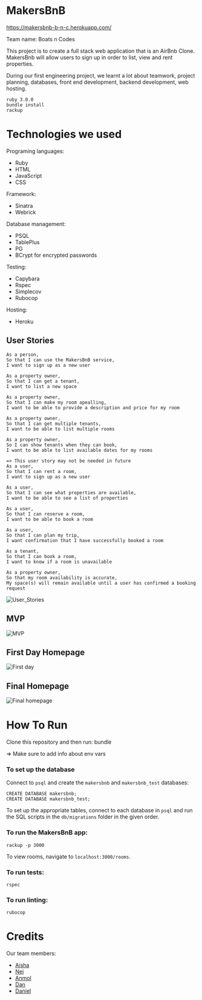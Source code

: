 # MakersBnB

https://makersbnb-b-n-c.herokuapp.com/

Team name: Boats n Codes 

This project is to create a full stack web application that is an AirBnb Clone. MakersBnb will allow users to sign up in order to list, view and rent properties. 

During our first engineering project, we learnt a lot about teamwork, project planning, databases, front end development, backend development, web hosting. 
```
ruby 3.0.0
bundle install
rackup
```

# Technologies we used

Programing languages:
- Ruby
- HTML
- JavaScript
- CSS

Framework:
- Sinatra
- Webrick

Database management:
- PSQL
- TablePlus
- PG
- BCrypt for encrypted passwords

Testing:
- Capybara 
- Rspec
- Simplecov
- Rubocop

Hosting:
- Heroku

## User Stories

```
As a person,
So that I can use the MakersBnB service,
I want to sign up as a new user
```
```
As a property owner, 
So that I can get a tenant,
I want to list a new space
```
```
As a property owner,
So that I can make my room apealling,
I want to be able to provide a description and price for my room
```
```
As a property owner,
So that I can get multiple tenants, 
I want to be able to list multiple rooms
```
```
As a property owner,
So I can show tenants when they can book,
I want to be able to list available dates for my rooms
```
```
=> This user story may not be needed in future
As a user,
So that I can rent a room,
I want to sign up as a new user
```
```
As a user,
So that I can see what properties are available,
I want to be able to see a list of properties
```
```
As a user,
So that I can reserve a room,
I want to be able to book a room
```
```
As a user,
So that I can plan my trip,
I want confirmation that I have successfully booked a room
```
```
As a tenant,
So that I can book a room,
I want to know if a room is unavailable
```
```
As a property owner,
So that my room availability is accurate,
My space(s) will remain available until a user has confirmed a booking request
```

![User_Stories](https://user-images.githubusercontent.com/89548274/138458135-0f645faf-7af9-4ce5-93d5-d73ac32f6ac9.png)



## MVP

![MVP](https://user-images.githubusercontent.com/89548274/138457112-a596625d-dadb-43bd-84a8-2d1eeed92ab4.png)

## First Day Homepage

![First day](https://user-images.githubusercontent.com/89548274/138457404-a33389c3-3002-436c-a03b-cd3c31559618.png)


## Final Homepage

![Final homepage](https://user-images.githubusercontent.com/89548274/138457498-f88c771a-5605-4b82-9482-d2dc1bfeecfb.png)



# How To Run 

Clone this repository and then run:
bundle

=> Make sure to add info about env vars 

### To set up the database

Connect to `psql` and create the `makersbnb` and `makersbnb_test` databases:

```
CREATE DATABASE makersbnb;
CREATE DATABASE makersbnb_test;
```

To set up the appropriate tables, connect to each database in `psql` and run the SQL scripts in the `db/migrations` folder in the given order.

### To run the MakersBnB app:

```
rackup -p 3000
```
To view rooms, navigate to `localhost:3000/rooms`.

### To run tests:


```
rspec
```
### To run linting:
```
rubocop
```

# Credits

Our team members:
- [Aisha](https://github.com/AishaDorsett)
- [Nej](https://github.com/nejlalowe)
- [Anmol](https://github.com/Anmolbhati30)
- [Dan](https://github.com/dannehdan)
- [Daniel](https://github.com/DannyL90)
